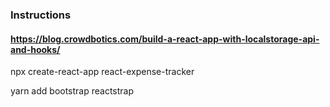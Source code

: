### Instructions
#### https://blog.crowdbotics.com/build-a-react-app-with-localstorage-api-and-hooks/


npx create-react-app react-expense-tracker

yarn add bootstrap reactstrap

